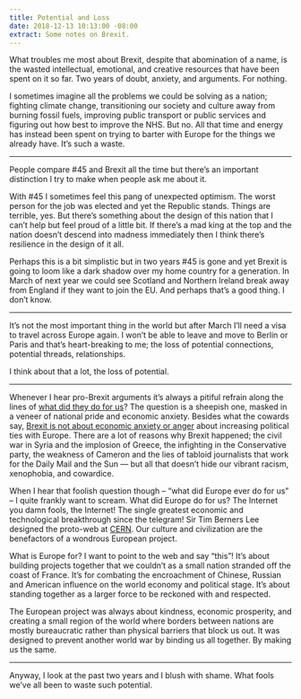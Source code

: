 ```yaml
---
title: Potential and Loss
date: 2018-12-13 10:13:00 -08:00
extract: Some notes on Brexit.
---
```


What troubles me most about Brexit, despite that abomination of a name, is the wasted intellectual, emotional, and creative resources that have been spent on it so far. Two years of doubt, anxiety, and arguments. For nothing.

I sometimes imagine all the problems we could be solving as a nation; fighting climate change, transitioning our society and culture away from burning fossil fuels, improving public transport or public services and figuring out how best to improve the NHS. But no. All that time and energy has instead been spent on trying to barter with Europe for the things we already have. It’s such a waste.

***

People compare #45 and Brexit all the time but there’s an important distinction I try to make when people ask me about it. 

With #45 I sometimes feel this pang of unexpected optimism. The worst person for the job was elected and yet the Republic stands. Things are terrible, yes. But there’s something about the design of this nation that I can’t help but feel proud of a little bit. If there’s a mad king at the top and the nation doesn’t descend into madness immediately then I think there’s resilience in the design of it all.

Perhaps this is a bit simplistic but in two years #45 is gone and yet Brexit is going to loom like a dark shadow over my home country for a generation. In March of next year we could see Scotland and Northern Ireland break away from England if they want to join the EU. And perhaps that’s a good thing. I don’t know.  

***

It’s not the most important thing in the world but after March I’ll need a visa to travel across Europe again. I won’t be able to leave and move to Berlin or Paris and that’s heart-breaking to me; the loss of potential connections, potential threads, relationships. 

I think about that a lot, the loss of potential.

***

Whenever I hear pro-Brexit arguments it’s always a pitiful refrain along the lines of [what did they do for us](https://youtu.be/uvPbj9NX0zc)? The question is a sheepish one, masked in a veneer of national pride and economic anxiety. Besides what the cowards say, [Brexit is not about economic anxiety or anger](https://youtu.be/Ek9_GQa1lgc) about increasing political ties with Europe. There are a lot of reasons why Brexit happened; the civil war in Syria and the implosion of Greece, the infighting in the Conservative party, the weakness of Cameron and the lies of tabloid journalists that work for the Daily Mail and the Sun — but all that doesn’t hide our vibrant racism, xenophobia, and cowardice.

When I hear that foolish question though – “what did Europe ever do for us” – I quite frankly want to scream. What did Europe do for us? The Internet you damn fools, the Internet! The single greatest economic and technological breakthrough since the telegram! Sir Tim Berners Lee designed the proto-web at [CERN](https://en.wikipedia.org/wiki/CERN). Our culture and civilization are the benefactors of a wondrous European project.

What is Europe for? I want to point to the web and say “this”! It’s about building projects together that we couldn’t as a small nation stranded off the coast of France. It’s for combating the encroachment of Chinese, Russian and American influence on the world economy and political stage. It’s about standing together as a larger force to be reckoned with and respected. 

The European project was always about kindness, economic prosperity, and creating a small region of the world where borders between nations are mostly bureaucratic rather than physical barriers that block us out. It was designed to prevent another world war by binding us all together. By making us the same.

***

Anyway, I look at the past two years and I blush with shame. What fools we’ve all been to waste such potential.